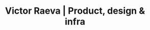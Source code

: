 ---
title: Victor Raeva | Product, design & infra
layout: home
hero:
    name: Victor Raeva!
    text: "I'm a Systems-minded product & infra engineer"
    tagline: "I like systems + design + infra, yeah that's it."
    image: "/meme-modified.png"
    alt: "Victor Raeva"
    actions:
    - theme: brand
      text: Linkedin Profile
      link: https://www.linkedin.com/in/evictor3/
    - theme: alt
      text: GitHub Repos
      link: https://github.com/30Piraten
---
